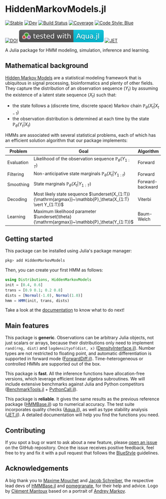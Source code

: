 # HiddenMarkovModels.jl

[![Stable](https://img.shields.io/badge/docs-stable-blue.svg)](https://gdalle.github.io/HiddenMarkovModels.jl/stable/)
[![Dev](https://img.shields.io/badge/docs-dev-blue.svg)](https://gdalle.github.io/HiddenMarkovModels.jl/dev/)
[![Build Status](https://github.com/gdalle/HiddenMarkovModels.jl/actions/workflows/test.yml/badge.svg?branch=main)](https://github.com/gdalle/HiddenMarkovModels.jl/actions/workflows/test.yml?query=branch%3Amain)
[![Coverage](https://codecov.io/gh/gdalle/HiddenMarkovModels.jl/branch/main/graph/badge.svg)](https://app.codecov.io/gh/gdalle/HiddenMarkovModels.jl)
[![Code Style: Blue](https://img.shields.io/badge/code%20style-blue-4495d1.svg)](https://github.com/invenia/BlueStyle)

[![DOI](https://zenodo.org/badge/DOI/10.5281/zenodo.8128331.svg)](https://doi.org/10.5281/zenodo.8128331)
[![Aqua QA](https://raw.githubusercontent.com/JuliaTesting/Aqua.jl/master/badge.svg)](https://github.com/JuliaTesting/Aqua.jl)
[![JET](https://img.shields.io/badge/%E2%9C%88%EF%B8%8F%20tested%20with%20-%20JET.jl%20-%20red)](https://github.com/aviatesk/JET.jl)

A Julia package for HMM modeling, simulation, inference and learning.

## Mathematical background

[Hidden Markov Models](https://en.wikipedia.org/wiki/Hidden_Markov_model) are a statistical modeling framework that is ubiquitous in signal processing, bioinformatics and plenty of other fields. They capture the distribution of an observation sequence $(Y_t)$ by assuming the existence of a latent state sequence $(X_t)$ such that:

* the state follows a (discrete time, discrete space) Markov chain $\mathbb{P}_\theta(X_t | X_{t-1})$
* the observation distribution is determined at each time by the state $\mathbb{P}_\theta(Y_t | X_t)$

HMMs are associated with several statistical problems, each of which has an efficient solution algorithm that our package implements:

| Problem    | Goal                                                                                                      | Algorithm        |
| ---------- | --------------------------------------------------------------------------------------------------------- | ---------------- |
| Evaluation | Likelihood of the observation sequence $\mathbb{P}_\theta(Y_{1:T})$                                       | Forward          |
| Filtering | Non-anticipative state marginals $\mathbb{P}_\theta(X_t \vert Y_{1:t})$                                       | Forward          |
| Smoothing  | State marginals $\mathbb{P}_\theta(X_t \vert Y_{1:T})$                                                    | Forward-backward |
| Decoding   | Most likely state sequence $\underset{X_{1:T}}{\mathrm{argmax}}~\mathbb{P}_\theta(X_{1:T} \vert Y_{1:T})$ | Viterbi          |
| Learning   | Maximum likelihood parameter $\underset{\theta}{\mathrm{argmax}}~\mathbb{P}_\theta(Y_{1:T})$                            | Baum-Welch       |

## Getting started

This package can be installed using Julia's package manager:

```julia
pkg> add HiddenMarkovModels
```

Then, you can create your first HMM as follows:

```julia
using Distributions, HiddenMarkovModels
init = [0.4, 0.6]
trans = [0.9 0.1; 0.2 0.8]
dists = [Normal(-1.0), Normal(1.0)]
hmm = HMM(init, trans, dists)
```

Take a look at the [documentation](https://gdalle.github.io/HiddenMarkovModels.jl/stable/) to know what to do next!

## Main features

This package is **generic**.
Observations can be arbitrary Julia objects, not just scalars or arrays, because their distributions only need to implement `rand(rng, dist)` and `logdensityof(dist, x)` ([DensityInterface.jl](https://github.com/JuliaMath/DensityInterface.jl)).
Number types are not restricted to floating point, and automatic differentiation is supported in forward mode ([ForwardDiff.jl](https://github.com/JuliaDiff/ForwardDiff.jl)).
Time-heterogeneous or controlled HMMs are supported out of the box.

This package is **fast**.
All the inference functions have allocation-free versions, which leverage efficient linear algebra subroutines.
We will include extensive benchmarks against Julia and Python competitors ([BenchmarkTools.jl](https://github.com/JuliaCI/BenchmarkTools.jl) + [PythonCall.jl](https://github.com/cjdoris/PythonCall.jl)).

This package is **reliable**.
It gives the same results as the previous reference package ([HMMBase.jl](https://github.com/maxmouchet/HMMBase.jl)) up to numerical accuracy.
The test suite incorporates quality checks ([Aqua.jl](https://github.com/JuliaTesting/Aqua.jl)), as well as type stability analysis ([JET.jl](https://github.com/aviatesk/JET.jl)).
A detailed documentation will help you find the functions you need.

## Contributing

If you spot a bug or want to ask about a new feature, please [open an issue](https://github.com/gdalle/HiddenMarkovModels.jl/issues) on the GitHub repository.
Once the issue receives positive feedback, feel free to try and fix it with a pull request that follows the [BlueStyle](https://github.com/invenia/BlueStyle) guidelines.

## Acknowledgements

A big thank you to [Maxime Mouchet](https://www.maxmouchet.com/) and [Jacob Schreiber](https://jmschrei.github.io/), the respective lead devs of [HMMBase.jl](https://github.com/maxmouchet/HMMBase.jl) and [pomegranate](https://github.com/jmschrei/pomegranate), for their help and advice.
Logo by [Clément Mantoux](https://cmantoux.github.io/) based on a portrait of [Andrey Markov](https://en.wikipedia.org/wiki/Andrey_Markov).
